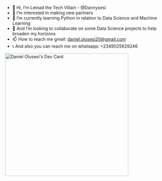- 👋 Hi, I’m Leinad the Tech Villain - @Dannysesi
- 👀 I’m interested in making new partners
- 🌱 I’m currently learning Python in relation to Data Science and Machine Learning
- 💞️ And I’m looking to collaborate on some Data Science projects to help broaden my horizons
- 📫 How to reach me gmail: daniel.olusesi20@gmail.com
- 📞 And also you can reach me on whatsapp: +2349025629246

<!---
Dannysesi/Dannysesi is a ✨ special ✨ repository because its `README.md` (this file) appears on your GitHub profile.
You can click the Preview link to take a look at your changes.
--->
<a href="https://app.daily.dev/Tech_villain"><img src="https://api.daily.dev/devcards/9d098fe8512947348d4b4b8101660913.png?r=16y" width="400" alt="Daniel Olusesi's Dev Card"/></a>
